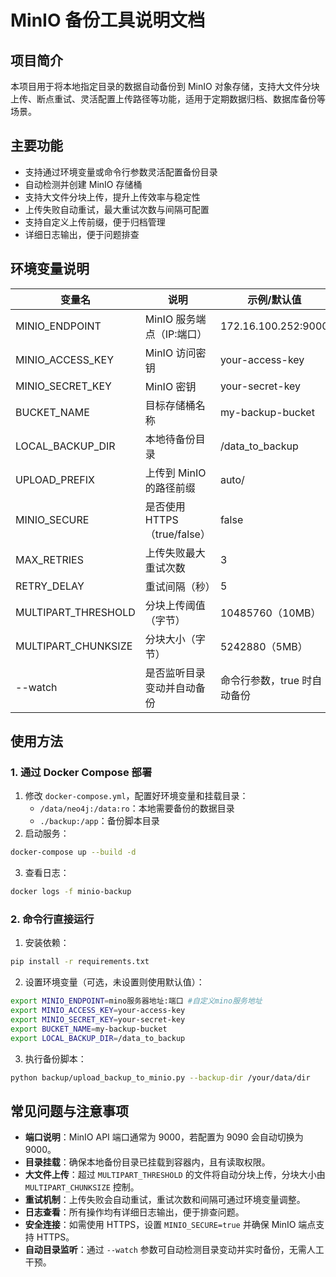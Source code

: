 # MinIO 备份工具说明文档

## 项目简介
本项目用于将本地指定目录的数据自动备份到 MinIO 对象存储，支持大文件分块上传、断点重试、灵活配置上传路径等功能，适用于定期数据归档、数据库备份等场景。

## 主要功能
- 支持通过环境变量或命令行参数灵活配置备份目录
- 自动检测并创建 MinIO 存储桶
- 支持大文件分块上传，提升上传效率与稳定性
- 上传失败自动重试，最大重试次数与间隔可配置
- 支持自定义上传前缀，便于归档管理
- 详细日志输出，便于问题排查

## 环境变量说明
| 变量名                | 说明                           | 示例/默认值                |
|----------------------|------------------------------|---------------------------|
| MINIO_ENDPOINT       | MinIO 服务端点（IP:端口）      | 172.16.100.252:9000       |
| MINIO_ACCESS_KEY     | MinIO 访问密钥                 | your-access-key           |
| MINIO_SECRET_KEY     | MinIO 密钥                     | your-secret-key           |
| BUCKET_NAME          | 目标存储桶名称                 | my-backup-bucket          |
| LOCAL_BACKUP_DIR     | 本地待备份目录                 | /data_to_backup           |
| UPLOAD_PREFIX        | 上传到 MinIO 的路径前缀         | auto/                     |
| MINIO_SECURE         | 是否使用 HTTPS（true/false）    | false                     |
| MAX_RETRIES          | 上传失败最大重试次数            | 3                         |
| RETRY_DELAY          | 重试间隔（秒）                  | 5                         |
| MULTIPART_THRESHOLD  | 分块上传阈值（字节）            | 10485760（10MB）          |
| MULTIPART_CHUNKSIZE | 分块大小（字节） | 5242880（5MB） |
| --watch | 是否监听目录变动并自动备份 | 命令行参数，true 时自动备份 |

## 使用方法

### 1. 通过 Docker Compose 部署
1. 修改 `docker-compose.yml`，配置好环境变量和挂载目录：
    - `/data/neo4j:/data:ro`：本地需要备份的数据目录
    - `./backup:/app`：备份脚本目录
2. 启动服务：
```bash
docker-compose up --build -d
```
3. 查看日志：
```bash
docker logs -f minio-backup
```

### 2. 命令行直接运行
1. 安装依赖：
```bash
pip install -r requirements.txt
```
2. 设置环境变量（可选，未设置则使用默认值）：
```bash
export MINIO_ENDPOINT=mino服务器地址:端口 #自定义mino服务地址
export MINIO_ACCESS_KEY=your-access-key
export MINIO_SECRET_KEY=your-secret-key
export BUCKET_NAME=my-backup-bucket
export LOCAL_BACKUP_DIR=/data_to_backup
```
3. 执行备份脚本：
```bash
python backup/upload_backup_to_minio.py --backup-dir /your/data/dir
```

## 常见问题与注意事项
- **端口说明**：MinIO API 端口通常为 9000，若配置为 9090 会自动切换为 9000。
- **目录挂载**：确保本地备份目录已挂载到容器内，且有读取权限。
- **大文件上传**：超过 `MULTIPART_THRESHOLD` 的文件将自动分块上传，分块大小由 `MULTIPART_CHUNKSIZE` 控制。
- **重试机制**：上传失败会自动重试，重试次数和间隔可通过环境变量调整。
- **日志查看**：所有操作均有详细日志输出，便于排查问题。
- **安全连接**：如需使用 HTTPS，设置 `MINIO_SECURE=true` 并确保 MinIO 端点支持 HTTPS。
- **自动目录监听**：通过 `--watch` 参数可自动检测目录变动并实时备份，无需人工干预。